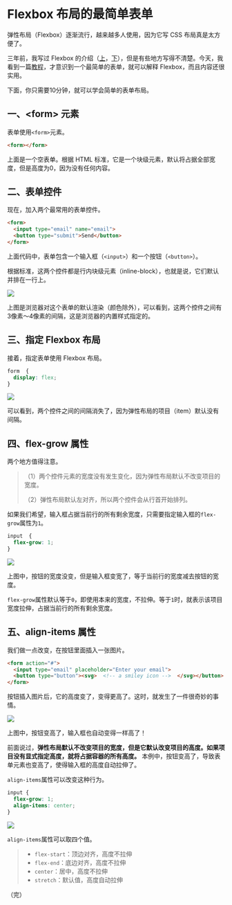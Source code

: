 # Flexbox 布局的最简单表单

弹性布局（Flexbox）逐渐流行，越来越多人使用，因为它写 CSS 布局真是太方便了。

三年前，我写过 Flexbox 的介绍（[上](http://www.ruanyifeng.com/blog/2015/07/flex-grammar.html)，[下](http://www.ruanyifeng.com/blog/2015/07/flex-examples.html)），但是有些地方写得不清楚。今天，我看到一篇[教程](https://zellwk.com/blog/simple-form-with-flexbox/)，才意识到一个最简单的表单，就可以解释 Flexbox，而且内容还很实用。

下面，你只需要10分钟，就可以学会简单的表单布局。

## 一、&lt;form> 元素

表单使用`<form>`元素。

```html
<form></form>
```

上面是一个空表单。根据 HTML 标准，它是一个块级元素，默认将占据全部宽度，但是高度为0，因为没有任何内容。

## 二、表单控件

现在，加入两个最常用的表单控件。

```html
<form>
  <input type="email" name="email">
  <button type="submit">Send</button>
</form>
```

上面代码中，表单包含一个输入框（`<input>`）和一个按钮（`<button>`）。

根据标准，这两个控件都是行内块级元素（inline-block），也就是说，它们默认并排在一行上。

![](https://www.wangbase.com/blogimg/asset/201810/bg2018101801.png)

上图是浏览器对这个表单的默认渲染（颜色除外），可以看到，这两个控件之间有3像素～4像素的间隔，这是浏览器的内置样式指定的。

## 三、指定 Flexbox 布局

接着，指定表单使用 Flexbox 布局。

```css
form  {
  display: flex;
}
```

![](https://www.wangbase.com/blogimg/asset/201810/bg2018101802.png)

可以看到，两个控件之间的间隔消失了，因为弹性布局的项目（item）默认没有间隔。

## 四、flex-grow 属性

两个地方值得注意。

> （1）两个控件元素的宽度没有发生变化，因为弹性布局默认不改变项目的宽度。
> 
> （2）弹性布局默认左对齐，所以两个控件会从行首开始排列。

如果我们希望，输入框占据当前行的所有剩余宽度，只需要指定输入框的`flex-grow`属性为`1`。

```css
input  {
  flex-grow: 1;
}
```

![](https://www.wangbase.com/blogimg/asset/201810/bg2018101803.png)

上图中，按钮的宽度没变，但是输入框变宽了，等于当前行的宽度减去按钮的宽度。

`flex-grow`属性默认等于`0`，即使用本来的宽度，不拉伸。等于`1`时，就表示该项目宽度拉伸，占据当前行的所有剩余宽度。

## 五、align-items 属性

我们做一点改变，在按钮里面插入一张图片。

```html
<form action="#">
  <input type="email" placeholder="Enter your email">
  <button type="button"><svg>  <!-- a smiley icon -->  </svg></button>
</form>
```

按钮插入图片后，它的高度变了，变得更高了。这时，就发生了一件很奇妙的事情。

![](https://www.wangbase.com/blogimg/asset/201810/bg2018101804.png)

上图中，按钮变高了，输入框也自动变得一样高了！

前面说过，**弹性布局默认不改变项目的宽度，但是它默认改变项目的高度。如果项目没有显式指定高度，就将占据容器的所有高度。** 本例中，按钮变高了，导致表单元素也变高了，使得输入框的高度自动拉伸了。

`align-items`属性可以改变这种行为。

```css
input {
  flex-grow: 1;
  align-items: center;
}
```

![](https://www.wangbase.com/blogimg/asset/201810/bg2018101805.png)

`align-items`属性可以取四个值。

> - `flex-start`：顶边对齐，高度不拉伸
> - `flex-end`：底边对齐，高度不拉伸
> - `center`：居中，高度不拉伸
> - `stretch`：默认值，高度自动拉伸

（完）
